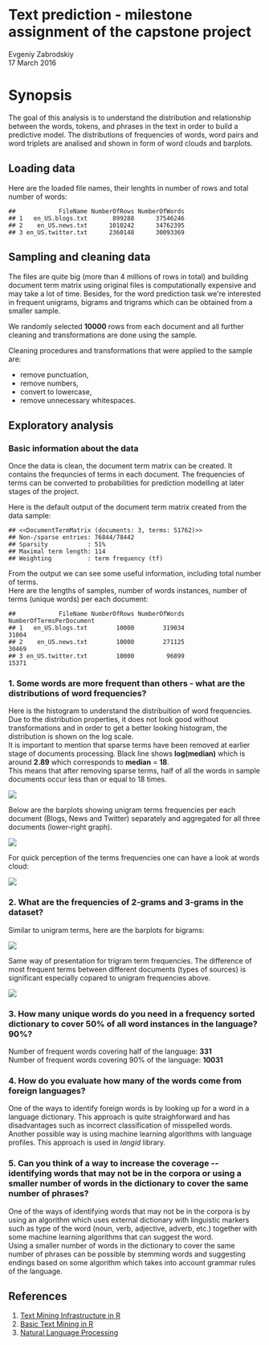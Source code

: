 # Text prediction - milestone assignment of the capstone project
Evgeniy Zabrodskiy  
17 March 2016  

# Synopsis
The goal of this analysis is to understand the distribution and relationship between the words, tokens, and phrases in the text in order to build a predictive model.
The distributions of frequencies of words, word pairs and word triplets are analised and shown in form of word clouds and barplots.



## Loading data


Here are the loaded file names, their lenghts in number of rows and total number of words:

```
##            FileName NumberOfRows NumberOfWords
## 1   en_US.blogs.txt       899288      37546246
## 2    en_US.news.txt      1010242      34762395
## 3 en_US.twitter.txt      2360148      30093369
```

## Sampling and cleaning data
The files are quite big (more than 4 millions of rows in total) and building document term matrix using original files is computationally expensive and may take a lot of time. Besides, for the word prediction task we're interested in frequent unigrams, bigrams and trigrams which can be obtained from a smaller sample.  



We randomly selected **10000** rows from each document and all further cleaning and transformations are done using the sample.  



Cleaning procedures and transformations that were applied to the sample are:  
- remove punctuation,  
- remove numbers,  
- convert to lowercase,  
- remove unnecessary whitespaces.  



## Exploratory analysis

### Basic information about the data
Once the data is clean, the document term matrix can be created. It contains the frequncies of terms in each document. The frequencies of terms can be converted to probabilities for prediction modelling at later stages of the project.  

Here is the default output of the document term matrix created from the data sample:  


```
## <<DocumentTermMatrix (documents: 3, terms: 51762)>>
## Non-/sparse entries: 76844/78442
## Sparsity           : 51%
## Maximal term length: 114
## Weighting          : term frequency (tf)
```

From the output we can see some useful information, including total number of terms.  
Here are the lengths of samples, number of words instances, number of terms (unique words) per each document:  


```
##            FileName NumberOfRows NumberOfWords NumberOfTermsPerDocument
## 1   en_US.blogs.txt        10000        319034                    31004
## 2    en_US.news.txt        10000        271125                    30469
## 3 en_US.twitter.txt        10000         96899                    15371
```

### 1. Some words are more frequent than others - what are the distributions of word frequencies?  



Here is the histogram to understand the distribuition of word frequencies. Due to the distribution properties, it does not look good without transformations and in order to get a better looking histogram, the distribution is shown on the log scale.  
It is important to mention that sparse terms have been removed at earlier stage of documents processing. Black line shows **log(median)** which is around **2.89** which corresponds to **median** = **18**.  
This means that after removing sparse terms, half of all the words in sample documents occur less than or equal to 18 times.

![](capstone_ms_files/figure-html/displayHist1-1.png)

Below are the barplots showing unigram terms frequencies per each document (Blogs, News and Twitter) separately and aggregated for all three documents (lower-right graph).  

![](capstone_ms_files/figure-html/displayFreq1-1.png)

For quick perception of the terms frequencies one can have a look at words cloud:  

![](capstone_ms_files/figure-html/displayWC1-1.png)

### 2. What are the frequencies of 2-grams and 3-grams in the dataset?  
Similar to unigram terms, here are the barplots for bigrams:  

![](capstone_ms_files/figure-html/displayFreq2-1.png)



Same way of presentation for trigram term frequencies. The difference of most frequent terms between different documents (types of sources) is significant especially copared to unigram frequencies above.  

![](capstone_ms_files/figure-html/displayFreq3-1.png)



### 3. How many unique words do you need in a frequency sorted dictionary to cover 50% of all word instances in the language? 90%?  


Number of frequent words covering half of the language: **331**  
Number of frequent words covering 90% of the language: **10031**  

### 4. How do you evaluate how many of the words come from foreign languages?  

One of the ways to identify foreign words is by looking up for a word in a language dictionary. This approach is quite straighforward and has disadvantages such as incorrect classification of misspelled words.  
Another possible way is using machine learning algorithms with language profiles. This approach is used in *langid* library.  

### 5. Can you think of a way to increase the coverage -- identifying words that may not be in the corpora or using a smaller number of words in the dictionary to cover the same number of phrases?  

One of the ways of identifying words that may not be in the corpora is by using an algorithm which uses external dictionary with linguistic markers such as type of the word (noun, verb, adjective, adverb, etc.) together with some machine learning algorithms that can suggest the word.  
Using a smaller number of words in the dictionary to cover the same number of phrases can be possible by stemming words and suggesting endings based on some algorithm which takes into account grammar rules of the language.  

## References
1. [Text Mining Infrastructure in R](https://www.jstatsoft.org/article/view/v025i05)
2. [Basic Text Mining in R](https://rstudio-pubs-static.s3.amazonaws.com/31867_8236987cf0a8444e962ccd2aec46d9c3.html)
3. [Natural Language Processing](https://www.coursera.org/course/nlp)
